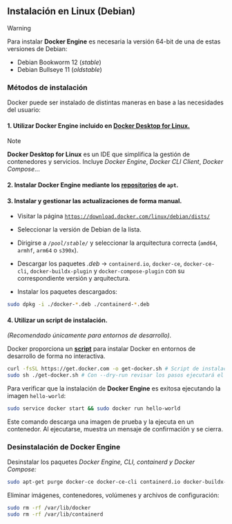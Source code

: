 ## Instalación en Linux (Debian)
> [!WARNING]
> Para instalar **Docker Engine** es necesaria la versión 64-bit de una de estas versiones de Debian:
> + Debian Bookworm 12 (_stable_)
> + Debian Bullseye 11 (_oldstable_)
### Métodos de instalación
Docker puede ser instalado de distintas maneras en base a las necesidades del usuario:
#### 1. Utilizar Docker Engine incluido en <a href="https://desktop.docker.com/linux/main/amd64/157355/docker-desktop-amd64.deb?utm_source=docker&utm_medium=webreferral&utm_campaign=docs-driven-download-linux-amd64">Docker Desktop for Linux.</a>

> [!NOTE]
> **Docker Desktop for Linux** es un IDE que simplifica la gestión de contenedores y servicios. Incluye _Docker Engine_, _Docker CLI Client_, _Docker Compose_...

#### 2. Instalar Docker Engine mediante los <a href="https://docs.docker.com/engine/install/debian/#install-using-the-repository">repositorios</a> de `apt`.

#### 3. Instalar y gestionar las actualizaciones de forma manual.
+ Visitar la página <a href="https://download.docker.com/linux/debian/dists/.">`https://download.docker.com/linux/debian/dists/`</a>

+ Seleccionar la versión de Debian de la lista.

+ Dirigirse a _`/pool/stable/`_ y seleccionar la arquitectura correcta (`amd64`, `armhf`, `arm64` o `s390x`).

+ Descargar los paquetes _.deb_ → `containerd.io`, `docker-ce`, `docker-ce-cli`, `docker-buildx-plugin` y `docker-compose-plugin` con su correspondiente versión y arquitectura.

+ Instalar los paquetes descargados:
```sh
sudo dpkg -i ./docker-*.deb ./containerd-*.deb
```

#### 4. Utilizar un script de instalación.
_(Recomendado únicamente para entornos de desarrollo)._

Docker proporciona un **<a href="https://get.docker.com/">script</a>** para instalar Docker en entornos de desarrollo de forma no interactiva.
```sh
curl -fsSL https://get.docker.com -o get-docker.sh # Script de instalación.
sudo sh ./get-docker.sh # Con --dry-run revisar los pasos ejecutará el script.
```

Para verificar que la instalación de **Docker Engine** es exitosa ejecutando la imagen `hello-world`:
```sh
sudo service docker start && sudo docker run hello-world
```
Este comando descarga una imagen de prueba y la ejecuta en un contenedor. Al ejecutarse, muestra un mensaje de confirmación y se cierra.

### Desinstalación de Docker Engine
Desinstalar los paquetes _Docker Engine, CLI, containerd y Docker Compose:_
```bash
sudo apt-get purge docker-ce docker-ce-cli containerd.io docker-buildx-plugin docker-compose-plugin docker-ce-rootless-extras
```
Eliminar imágenes, contenedores, volúmenes y archivos de configuración:
```sh
sudo rm -rf /var/lib/docker
sudo rm -rf /var/lib/containerd
```